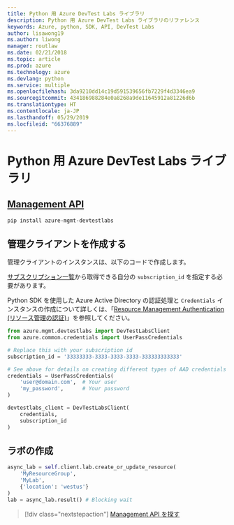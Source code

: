 ```yaml
---
title: Python 用 Azure DevTest Labs ライブラリ
description: Python 用 Azure DevTest Labs ライブラリのリファレンス
keywords: Azure, python, SDK, API, DevTest Labs
author: lisawong19
ms.author: liwong
manager: routlaw
ms.date: 02/21/2018
ms.topic: article
ms.prod: azure
ms.technology: azure
ms.devlang: python
ms.service: multiple
ms.openlocfilehash: 3da9210dd14c19d591539656fb7229f4d3346ea9
ms.sourcegitcommit: 434186988284e0a8268a9de11645912a81226d6b
ms.translationtype: HT
ms.contentlocale: ja-JP
ms.lasthandoff: 05/29/2019
ms.locfileid: "66376889"
---
```

# <a name="azure-devtest-labs-libraries-for-python"></a>Python 用 Azure DevTest Labs ライブラリ

## <a name="management-apipythonapioverviewazuredevtestlabsmanagement"></a>[Management API](/python/api/overview/azure/devtestlabs/management)

```bash
pip install azure-mgmt-devtestlabs
```

## <a name="create-the-management-client"></a>管理クライアントを作成する

管理クライアントのインスタンスは、以下のコードで作成します。

[サブスクリプション一覧](https://manage.windowsazure.com/#Workspaces/AdminTasks/SubscriptionMapping)から取得できる自分の ``subscription_id`` を指定する必要があります。

Python SDK を使用した Azure Active Directory の認証処理と ``Credentials`` インスタンスの作成について詳しくは、「[Resource Management Authentication (リソース管理の認証)](/python/azure/python-sdk-azure-authenticate)」を参照してください。

```python
from azure.mgmt.devtestlabs import DevTestLabsClient
from azure.common.credentials import UserPassCredentials

# Replace this with your subscription id
subscription_id = '33333333-3333-3333-3333-333333333333'

# See above for details on creating different types of AAD credentials
credentials = UserPassCredentials(
    'user@domain.com',  # Your user
    'my_password',      # Your password
)

devtestlabs_client = DevTestLabsClient(
    credentials,
    subscription_id
)
```

## <a name="create-lab"></a>ラボの作成

```python
async_lab = self.client.lab.create_or_update_resource(
    'MyResourceGroup',
    'MyLab',
    {'location': 'westus'}
)
lab = async_lab.result() # Blocking wait
```

> [!div class="nextstepaction"]
> [Management API を探す](/python/api/overview/azure/devtestlabs/management)
